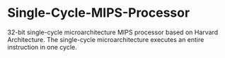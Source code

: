 # Single-Cycle-MIPS-Processor
 32-bit single-cycle microarchitecture  MIPS processor based on Harvard Architecture. The single-cycle microarchitecture executes an  entire instruction in one cycle.
